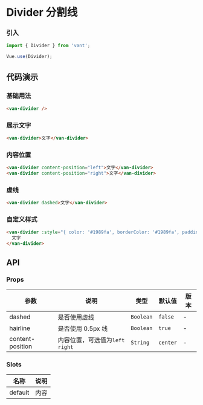 # Divider 分割线

### 引入

``` javascript
import { Divider } from 'vant';

Vue.use(Divider);
```

## 代码演示

### 基础用法

```html
<van-divider />
```

### 展示文字

```html
<van-divider>文字</van-divider>
```

### 内容位置

```html
<van-divider content-position="left">文字</van-divider>
<van-divider content-position="right">文字</van-divider>
```

### 虚线

```html
<van-divider dashed>文字</van-divider>
```

### 自定义样式

```html
<van-divider :style="{ color: '#1989fa', borderColor: '#1989fa', padding: '0 15px' }">
  文字
</van-divider>
```

## API

### Props

| 参数 | 说明 | 类型 | 默认值 | 版本 |
|------|------|------|------|------|
| dashed | 是否使用虚线 | `Boolean` | `false` | - |
| hairline | 是否使用 0.5px 线 | `Boolean` | `true` | - |
| content-position | 内容位置，可选值为`left` `right` | `String` | `center` | - |

### Slots

| 名称 | 说明 |
|------|------|
| default | 内容 |
